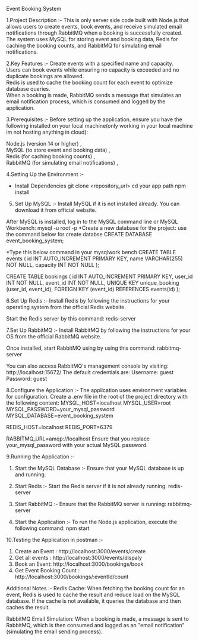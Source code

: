 Event Booking System

1.Project Description :-
This is  only server side code built with Node.js that allows users to create events, book events, and receive simulated email notifications through RabbitMQ when a booking is successfully created. The system uses MySQL for storing event and booking data, Redis for caching the booking counts, and RabbitMQ for simulating email notifications.


2.Key Features :-
Create events with a specified name and capacity.<br>
Users can book events while ensuring no capacity is exceeded and no duplicate bookings are allowed.<br>
Redis is used to cache the booking count for each event to optimize database queries.<br>
When a booking is made, RabbitMQ sends a message that simulates an email notification process, which is consumed and logged by the application.<br>


3.Prerequisites :-
Before setting up the application, ensure you have the following installed on your local machine(only working in your local machine im not hosting anything in cloud):<br>

Node.js (version 14 or higher) ,<br>
MySQL (to store event and booking data) ,<br>
Redis (for caching booking counts) ,<br>
RabbitMQ (for simulating email notifications) ,<br>


4.Setting Up the Environment :-
* Install Dependencies
  git clone <repository_url>
  cd your app path
  npm install

5. Set Up MySQL :-
Install MySQL if it is not installed already. You can download it from official website.

After MySQL is installed, log in to the MySQL command line or MySQL Workbench:
mysql -u root -p
 *Create a new database for the project: use the command below for create databse 
 CREATE DATABASE event_booking_system;


 *Type this below command in your mysqlwork bench 
 CREATE TABLE events (
    id INT AUTO_INCREMENT PRIMARY KEY,
    name VARCHAR(255) NOT NULL,
    capacity INT NOT NULL
);

CREATE TABLE bookings (
    id INT AUTO_INCREMENT PRIMARY KEY,
    user_id INT NOT NULL,
    event_id INT NOT NULL,
    UNIQUE KEY unique_booking (user_id, event_id),
    FOREIGN KEY (event_id) REFERENCES events(id)
);

6.Set Up Redis :- 
Install Redis by following the instructions for your operating system from the official Redis website.

Start the Redis server by this command:
redis-server

7.Set Up RabbitMQ :-
Install RabbitMQ by following the instructions for your OS from the official RabbitMQ website.

Once installed, start RabbitMQ using by using this command:
rabbitmq-server

You can also access RabbitMQ's management console by visiting:
http://localhost:15672/
The default credentials are:
Username: guest
Password: guest


8.Configure the Application :-
The application uses environment variables for configuration. Create a .env file in the root of the project directory with the following content:
MYSQL_HOST=localhost
MYSQL_USER=root
MYSQL_PASSWORD=your_mysql_password
MYSQL_DATABASE=event_booking_system

REDIS_HOST=localhost
REDIS_PORT=6379

RABBITMQ_URL=amqp://localhost
Ensure that you replace your_mysql_password with your actual MySQL password.

9.Running the Application :-
  1. Start the MySQL Database :-
  Ensure that your MySQL database is up and running.

  2. Start Redis :- 
  Start the Redis server if it is not already running.
  redis-server

  4. Start RabbitMQ :-
  Ensure that the RabbitMQ server is running:
  rabbitmq-server

  5. Start the Application :-
  To run the Node.js application, execute the following command:
  npm start


10.Testing the Application in postman :-
1. Create an Event : http://localhost:3000/events/create
2. Get all events : http://localhost:3000/events/dispaly
3. Book an Event:  http://localhost:3000/bookings/book
4. Get Event Booking Count : http://localhost:3000/bookings/:eventId/count


Additional Notes :-
Redis Cache: When fetching the booking count for an event, Redis is used to cache the result and reduce load on the MySQL database. If the cache is not available, it queries the database and then caches the result.

RabbitMQ Email Simulation: When a booking is made, a message is sent to RabbitMQ, which is then consumed and logged as an "email notification" (simulating the email sending process).
